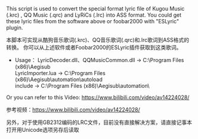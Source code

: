 This script is used to convert the special format lyric file of Kugou Music (.krc) , QQ Music (.qrc) and LyRiCs (.lrc) into ASS format.
You could get these lyric files from the software above or foobar2000 with "ESLyric" plugin.

本脚本可实现从酷狗音乐歌词(.krc)、QQ音乐歌词(.qrc)和.lrc歌词到ASS格式的转换。
你可以从上述软件或者Foobar2000的ESLyric插件获取到这类歌词。


* Usage：
LyricDecoder.dll、QQMusicCommon.dll -> C:\Program Files (x86)\Aegisub\
LyricImporter.lua -> C:\Program Files (x86)\Aegisub\automation\autoload\
include  -> C:\Program Files (x86)\Aegisub\automation\


Or you can refer to this Video: https://www.bilibili.com/video/av14224028/

参考视频：https://www.bilibili.com/video/av14224028/

另外，对于使用GB2312编码的LRC文件，目前没有直接解决方案，请直接记事本打开用Unicode选项另存后读取
